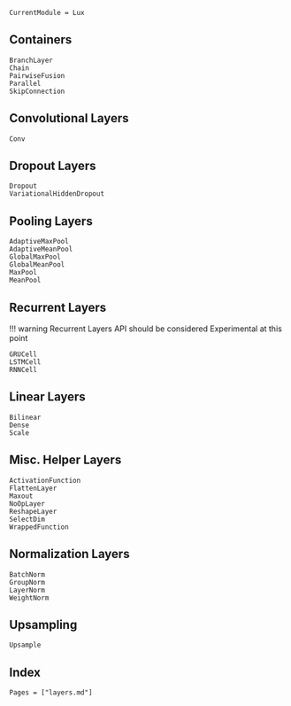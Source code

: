 ```@meta
CurrentModule = Lux
```

## Containers

```@docs
BranchLayer
Chain
PairwiseFusion
Parallel
SkipConnection
```

## Convolutional Layers

```@docs
Conv
```

## Dropout Layers

```@docs
Dropout
VariationalHiddenDropout
```

## Pooling Layers

```@docs
AdaptiveMaxPool
AdaptiveMeanPool
GlobalMaxPool
GlobalMeanPool
MaxPool
MeanPool
```

## Recurrent Layers

!!! warning
    Recurrent Layers API should be considered Experimental at this point

```@docs
GRUCell
LSTMCell
RNNCell
```

## Linear Layers

```@docs
Bilinear
Dense
Scale
```

## Misc. Helper Layers

```@docs
ActivationFunction
FlattenLayer
Maxout
NoOpLayer
ReshapeLayer
SelectDim
WrappedFunction
```

## Normalization Layers

```@docs
BatchNorm
GroupNorm
LayerNorm
WeightNorm
```

## Upsampling

```@docs
Upsample
```

## Index

```@index
Pages = ["layers.md"]
```
